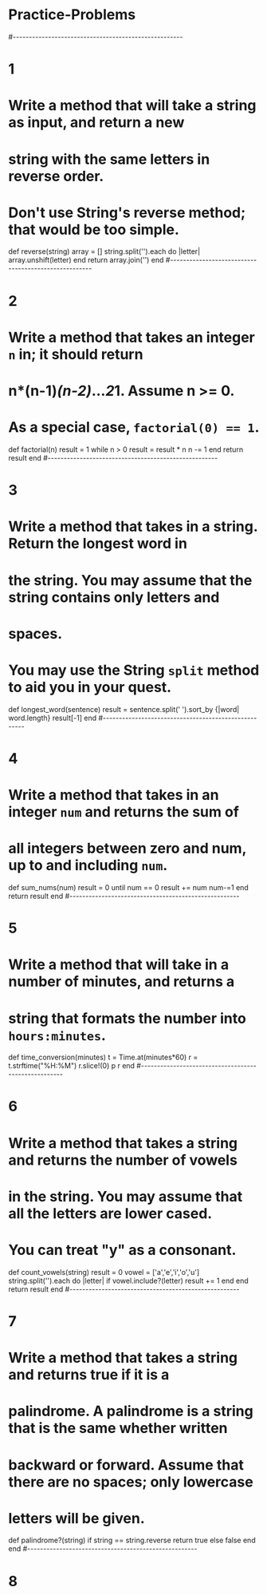 # Practice-Problems
#-----------------------------------------------------
# 1
# Write a method that will take a string as input, and return a new
# string with the same letters in reverse order.
#
# Don't use String's reverse method; that would be too simple.

def reverse(string)
  array = []
  string.split('').each do |letter|
    array.unshift(letter)
  end
  return array.join('')
end
#-----------------------------------------------------
# 2
# Write a method that takes an integer `n` in; it should return
# n*(n-1)*(n-2)*...*2*1. Assume n >= 0.
#
# As a special case, `factorial(0) == 1`.

def factorial(n)
  result = 1
  while n > 0
    result = result * n
    n -= 1
  end
  return result
end
#-----------------------------------------------------
# 3
# Write a method that takes in a string. Return the longest word in
# the string. You may assume that the string contains only letters and
# spaces.
#
# You may use the String `split` method to aid you in your quest.
def longest_word(sentence)
  result = sentence.split(' ').sort_by {|word| word.length}
  result[-1]
end
#-----------------------------------------------------
# 4
# Write a method that takes in an integer `num` and returns the sum of
# all integers between zero and num, up to and including `num`.
def sum_nums(num)
  result = 0 
  until num == 0 
    result += num 
    num-=1
  end
  return result
end
#-----------------------------------------------------
# 5
# Write a method that will take in a number of minutes, and returns a
# string that formats the number into `hours:minutes`.
def time_conversion(minutes)
    t = Time.at(minutes*60)
   r = t.strftime("%H:%M")
   r.slice!(0)
  p r
end
#-----------------------------------------------------
# 6
# Write a method that takes a string and returns the number of vowels
# in the string. You may assume that all the letters are lower cased.
# You can treat "y" as a consonant.
def count_vowels(string)
  result = 0
  vowel = ['a','e','i','o','u']
  string.split('').each do |letter|
    if vowel.include?(letter)
      result += 1 
    end
  end
  return result
end
#-----------------------------------------------------
# 7
# Write a method that takes a string and returns true if it is a
# palindrome. A palindrome is a string that is the same whether written
# backward or forward. Assume that there are no spaces; only lowercase
# letters will be given.
def palindrome?(string)
  if string == string.reverse
    return true
  else 
    false
  end
end
#-----------------------------------------------------
# 8









































